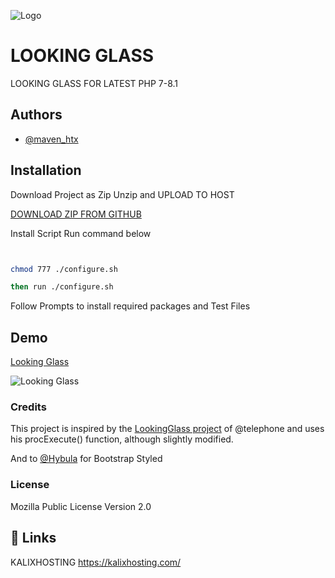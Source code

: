 
![Logo](https://kalixhosting.com/img/kalixhostinglogo.png)


# LOOKING GLASS

LOOKING GLASS FOR LATEST PHP 7-8.1

## Authors

- [@maven_htx](https://instagram.com/maven_htx)


## Installation
Download Project as Zip Unzip and UPLOAD TO HOST

[DOWNLOAD ZIP FROM GITHUB](https://github.com/KALIXHOSTING/LookingGlass/archive/refs/heads/main.zip) 

Install Script Run command below


```bash


chmod 777 ./configure.sh

then run ./configure.sh

```
Follow Prompts to install required packages and Test Files    
## Demo

[Looking Glass](https://lg.nyc.kalixhosting.com) 

![Looking Glass](https://kalixhosting.com/img/lookingglass.png)

### Credits
This project is inspired by the [LookingGlass project](https://github.com/telephone/LookingGlass) of @telephone and uses his procExecute() function, although slightly modified.

And to [@Hybula](https://github.com/hybula/lookingglass) for Bootstrap Styled

### License
Mozilla Public License Version 2.0
## 🔗 Links
KALIXHOSTING https://kalixhosting.com/
